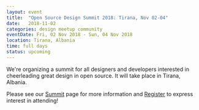 ```yaml
---
layout: event
title:  "Open Source Design Summit 2018: Tirana, Nov 02-04"
date:   2018-11-02
categories: design meetup community
eventDate: Fri, 02 Nov 2018 - Sun, 04 Nov 2018
location: Tirana, Albania
time: full days
status: upcoming
---
```


We're organizing a summit for all designers and developers interested in cheerleading great design in open source. It will take place in Tirana, Albania.

Please see our [Summit](http://opensourcedesign.net/summit/) page for more information and [Register](https://opencollective.com/opensourcedesign/events/opensourcedesign-summit) to express interest in attending!